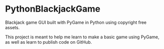 # PythonBlackjackGame
Blackjack game GUI built with PyGame in Python using copyright free assets.

This project is meant to help me learn to make a basic game using PyGame, as well as learn to publish code on GitHub.
